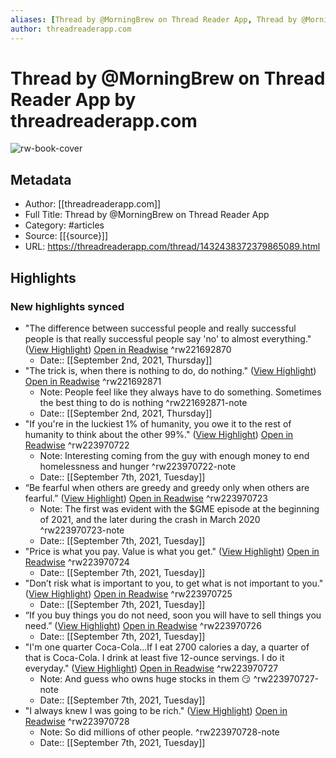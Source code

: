 ```yaml
---
aliases: [Thread by @MorningBrew on Thread Reader App, Thread by @MorningBrew on Thread Reader App]
author: threadreaderapp.com
---
```

# Thread by @MorningBrew on Thread Reader App by threadreaderapp.com

![rw-book-cover](https://readwise-assets.s3.amazonaws.com/static/images/article3.5c705a01b476.png)

## Metadata
- Author: [[threadreaderapp.com]]
- Full Title: Thread by @MorningBrew on Thread Reader App
- Category: #articles
- Source: [[{source}]]
- URL: https://threadreaderapp.com/thread/1432438372379865089.html

## Highlights
### New highlights synced
- "The difference between successful people and really successful people is that really successful people say 'no' to almost everything." ([View Highlight](https://instapaper.com/read/1441158760/17347142)) [Open in Readwise](https://readwise.io/open/221692870) ^rw221692870
    - Date:: [[September 2nd, 2021, Thursday]]
- "The trick is, when there is nothing to do, do nothing." ([View Highlight](https://instapaper.com/read/1441158760/17347144)) [Open in Readwise](https://readwise.io/open/221692871) ^rw221692871
    - Note: People feel like they always have to do something. Sometimes the best thing to do is nothing ^rw221692871-note
    - Date:: [[September 2nd, 2021, Thursday]]
- "If you're in the luckiest 1% of humanity, you owe it to the rest of humanity to think about the other 99%." ([View Highlight](https://instapaper.com/read/1441158760/17390477)) [Open in Readwise](https://readwise.io/open/223970722) ^rw223970722
    - Note: Interesting coming from the guy with enough money to end homelessness and hunger ^rw223970722-note
    - Date:: [[September 7th, 2021, Tuesday]]
- “Be fearful when others are greedy and greedy only when others are fearful.” ([View Highlight](https://instapaper.com/read/1441158760/17390544)) [Open in Readwise](https://readwise.io/open/223970723) ^rw223970723
    - Note: The first was evident with the $GME episode at the beginning of 2021, and the later during the crash in March 2020 ^rw223970723-note
    - Date:: [[September 7th, 2021, Tuesday]]
- "Price is what you pay. Value is what you get." ([View Highlight](https://instapaper.com/read/1441158760/17390549)) [Open in Readwise](https://readwise.io/open/223970724) ^rw223970724
    - Date:: [[September 7th, 2021, Tuesday]]
- "Don’t risk what is important to you, to get what is not important to you." ([View Highlight](https://instapaper.com/read/1441158760/17390550)) [Open in Readwise](https://readwise.io/open/223970725) ^rw223970725
    - Date:: [[September 7th, 2021, Tuesday]]
- “If you buy things you do not need, soon you will have to sell things you need.” ([View Highlight](https://instapaper.com/read/1441158760/17390553)) [Open in Readwise](https://readwise.io/open/223970726) ^rw223970726
    - Date:: [[September 7th, 2021, Tuesday]]
- "I'm one quarter Coca-Cola...If I eat 2700 calories a day, a quarter of that is Coca-Cola. I drink at least five 12-ounce servings. I do it everyday." ([View Highlight](https://instapaper.com/read/1441158760/17390561)) [Open in Readwise](https://readwise.io/open/223970727) ^rw223970727
    - Note: And guess who owns huge stocks in them 😏 ^rw223970727-note
    - Date:: [[September 7th, 2021, Tuesday]]
- "I always knew I was going to be rich." ([View Highlight](https://instapaper.com/read/1441158760/17390562)) [Open in Readwise](https://readwise.io/open/223970728) ^rw223970728
    - Note: So did millions of other people. ^rw223970728-note
    - Date:: [[September 7th, 2021, Tuesday]]
